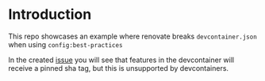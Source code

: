 # Introduction

This repo showcases an example where renovate breaks `devcontainer.json` when using `config:best-practices`

In the created [issue](https://github.com/lucasfijen/devcontainer_renovate_bug/pull/1) you will see that features in the devcontainer will receive a pinned sha tag, but this is unsupported by devcontainers.
